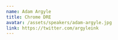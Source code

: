```yaml
---
name: Adam Argyle
title: Chrome DRE
avatar: /assets/speakers/adam-argyle.jpg
link: https://twitter.com/argyleink
---
```


